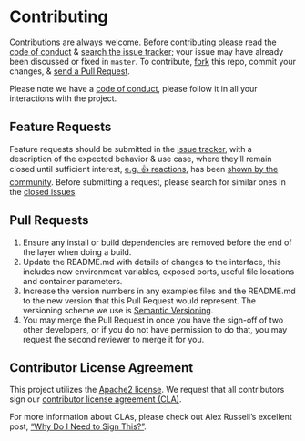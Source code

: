 # Contributing

Contributions are always welcome. Before contributing please read the
[code of conduct](CODE_OF_CONDUCT.md) &
[search the issue tracker](../../../issues); your issue
may have already been discussed or fixed in `master`. To contribute,
[fork](https://help.github.com/articles/fork-a-repo/) this repo, commit your changes,
& [send a Pull Request](https://help.github.com/articles/using-pull-requests/).

Please note we have a [code of conduct](CODE_OF_CONDUCT.md), please follow it in all your interactions with the project.

## Feature Requests

Feature requests should be submitted in the
[issue tracker](../../../issues), with a description of
the expected behavior & use case, where they’ll remain closed until sufficient interest,
[e.g. :+1: reactions](https://help.github.com/articles/about-discussions-in-issues-and-pull-requests/),
has been [shown by the community](../../..//issues?q=label%3A%22votes+needed%22+sort%3Areactions-%2B1-desc).
Before submitting a request, please search for similar ones in the
[closed issues](../../../issues?q=is%3Aissue+is%3Aclosed+label%3Aenhancement).

## Pull Requests

1. Ensure any install or build dependencies are removed before the end of the layer when doing a build.
2. Update the README.md with details of changes to the interface, this includes new environment variables, exposed ports, useful file locations and container parameters.
3. Increase the version numbers in any examples files and the README.md to the new version that this Pull Request would represent. The versioning scheme we use is [Semantic Versioning](http://semver.org/).
4. You may merge the Pull Request in once you have the sign-off of two other developers, or if you do not have permission to do that, you may request the second reviewer to merge it for you.

## Contributor License Agreement

This project utilizes the [Apache2 license](../../LICENSE). We request that all contributors sign our [contributor license agreement (CLA)](linktocla).

For more information about CLAs, please check out Alex Russell’s excellent post,
[“Why Do I Need to Sign This?”](https://infrequently.org/2008/06/why-do-i-need-to-sign-this/).
